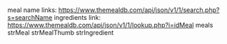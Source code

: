 ###
meal name links: https://www.themealdb.com/api/json/v1/1/search.php?s=searchName
ingredients link: https://www.themealdb.com/api/json/v1/1/lookup.php?i=idMeal
meals
strMeal
strMealThumb
strIngredient